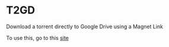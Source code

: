 # T2GD
Download a torrent directly to Google Drive using a Magnet Link

To use this, go to this [site](https://colab.research.google.com/github/IAmOZRules/T2GD/blob/main/T2GD.ipynb)
